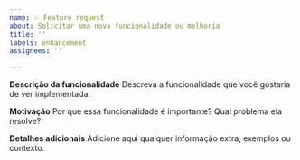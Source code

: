 ```yaml
---
name: ✨ Feature request
about: Solicitar uma nova funcionalidade ou melhoria
title: ''
labels: enhancement
assignees: ''

---
```


**Descrição da funcionalidade**
Descreva a funcionalidade que você gostaria de ver implementada.

**Motivação**
Por que essa funcionalidade é importante? Qual problema ela resolve?

**Detalhes adicionais**
Adicione aqui qualquer informação extra, exemplos ou contexto.
